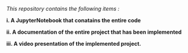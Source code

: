 *This repository contains the following items :*

  **i. A JupyterNotebook that conatains the entire code**
  
  **ii. A documentation of the entire project that has been implemented**
  
  **iii. A video presentation of the implemented project.**
